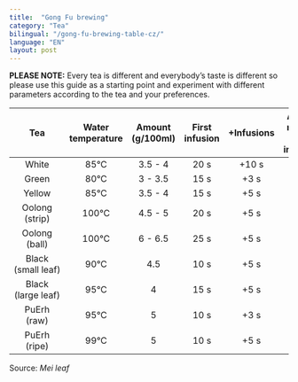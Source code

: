 ```yaml
---
title:  "Gong Fu brewing"
category: "Tea"
bilingual: "/gong-fu-brewing-table-cz/"
language: "EN"
layout: post
---
```


**PLEASE NOTE:** Every tea is different and everybody’s taste is different so please use this guide as a starting point and experiment with different parameters according to the tea and your preferences.

| Tea						| Water temperature | Amount (g/100ml)	| First infusion 	| +Infusions 	| Averige number of infusions |
|:-------------------------:|:-----------------:|:-----------------:|:-----------------:|:-------------:|:---------------------------:|
| White						| 85°C				| 3.5 - 4 			| 20 s 				| +10 s			| 5							  |
| Green						| 80°C				| 3 - 3.5			| 15 s 				| +3 s			| 5							  |
| Yellow					| 85°C				| 3.5 - 4 			| 15 s 				| +5 s			| 5							  |
| Oolong (strip)			| 100°C				| 4.5 - 5 			| 20 s 				| +5 s			| 9							  |
| Oolong (ball)				| 100°C				| 6 - 6.5 			| 25 s 				| +5 s			| 9							  |
| Black (small&nbsp;leaf)	| 90°C				| 4.5 				| 10 s 				| +5 s			| 8							  |
| Black (large&nbsp;leaf)	| 95°C				| 4 				| 15 s 				| +5 s			| 8							  |
| PuErh (raw)				| 95°C				| 5 				| 10 s 				| +3 s			| 15						  |
| PuErh (ripe)				| 99°C				| 5 				| 10 s 				| +5 s			| 20						  |

Source: _Mei leaf_
